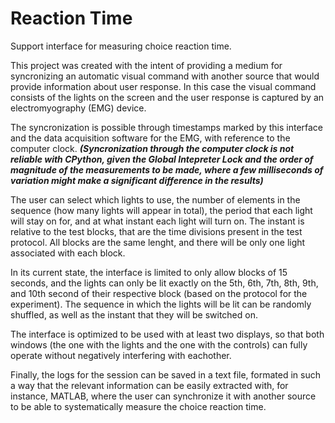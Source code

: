 # Reaction Time
Support interface for measuring choice reaction time.

This project was created with the intent of providing a medium for syncronizing an automatic visual
command with another source that would provide information about user response. In this case the visual
command consists of the lights on the screen and the user response is captured by an electromyography
(EMG) device.

The syncronization is possible through timestamps marked by this interface and the data acquisition 
software for the EMG, with reference to the computer clock.
***(Syncronization through the computer clock is not reliable with CPython, given the Global Intepreter Lock
and the order of magnitude of the measurements to be made, where a few milliseconds of variation might make 
a significant difference in the results)***

The user can select which lights to use, the number of elements in the sequence (how many lights will
appear in total), the period that each light will stay on for, and at what instant each light will turn on.
The instant is relative to the test blocks, that are the time divisions present in the test protocol.
All blocks are the same lenght, and there will be only one light associated with each block.

In its current state, the interface is limited to only allow blocks of 15 seconds, and the lights can
only be lit exactly on the 5th, 6th, 7th, 8th, 9th, and 10th second of their respective block (based on the
protocol for the experiment).
The sequence in which the lights will be lit can be randomly shuffled, as well as the instant that they
will be switched on.

The interface is optimized to be used with at least two displays, so that both windows (the one with the
lights and the one with the controls) can fully operate without negatively interfering with eachother.

Finally, the logs for the session can be saved in a text file, formated in such a way that the relevant
information can be easily extracted with, for instance, MATLAB, where the user can synchronize it with
another source to be able to systematically measure the choice reaction time.
